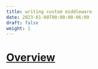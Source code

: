 ```yaml
---
title: writing custom middleware
date: 2023-01-08T00:00:00-06:00
draft: false
weight: 1
---
```


# [Overview](https://learn.microsoft.com/en-us/aspnet/core/fundamentals/middleware/write?view=aspnetcore-7.0)
